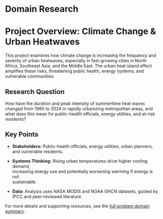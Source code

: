 # Domain Research

# Project Overview: Climate Change & Urban Heatwaves

This project examines how climate change is increasing the frequency and
severity of urban heatwaves, especially in fast-growing cities in North Africa,
Southeast Asia, and the Middle East. The urban heat island effect amplifies
these risks, threatening public health, energy systems, and vulnerable
communities.

## Research Question

How have the duration and peak intensity of summertime heat waves changed from
1990 to 2024 in rapidly urbanizing metropolitan areas, and what does this mean
for public-health officials, energy utilities, and at-risk residents?

## Key Points

- **Stakeholders:** Public-health officials, energy utilities, urban planners,  
  and vulnerable residents.

- **Systems Thinking:** Rising urban temperatures drive higher cooling demand,  
  increasing energy use and potentially worsening warming if energy is not  
  sustainable.

- **Data:** Analysis uses NASA MODIS and NOAA GHCN datasets, guided by IPCC and
  peer-reviewed literature.

For more details and supporting resources, see the [full problem domain
summary](https://github.com/MIT-Emerging-Talent/ET6-CDSP-group-02-repo/blob/main/0_domain_study/Problem_Domain_Summary.md).
